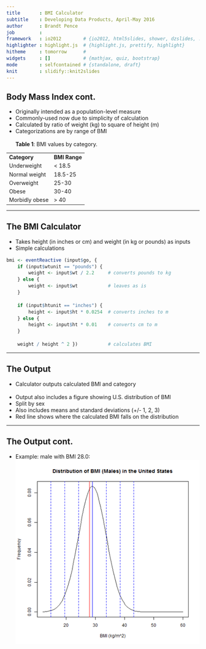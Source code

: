 ```yaml
---
title       : BMI Calculator
subtitle    : Developing Data Products, April-May 2016
author      : Brandt Pence
job         : 
framework   : io2012        # {io2012, html5slides, shower, dzslides, ...}
highlighter : highlight.js  # {highlight.js, prettify, highlight}
hitheme     : tomorrow      # 
widgets     : []            # {mathjax, quiz, bootstrap}
mode        : selfcontained # {standalone, draft}
knit        : slidify::knit2slides
---
```


## Body Mass Index cont.

* Originally intended as a population-level measure
* Commonly-used now due to simplicity of calculation
* Calculated by ratio of weight (kg) to square of height (m)
* Categorizations are by range of BMI<br><br>
<b>Table 1</b>: BMI values by category.
<table>
<tr><td><b>Category</b></td><td><b>BMI Range</b></td></tr>
<tr><td>Underweight</td><td>&lt; 18.5</td></tr>
<tr><td>Normal weight</td><td>18.5-25</td></tr>
<tr><td>Overweight</td><td>25-30</td></tr>
<tr><td>Obese</td><td>30-40</td></tr>
<tr><td>Morbidly obese</td><td>&gt; 40</td></tr>
</table>

---

## The BMI Calculator

* Takes height (in inches or cm) and weight (in kg or pounds) as inputs
* Simple calculations


```r
bmi <- eventReactive (input$go, {
    if (input$wtunit == "pounds") {  
        weight <- input$wt / 2.2     # converts pounds to kg
    } else {
        weight <- input$wt           # leaves as is
    }
    
    if (input$htunit == "inches") {
        height <- input$ht * 0.0254  # converts inches to m
    } else {
        height <- input$ht * 0.01    # converts cm to m
    }
        
    weight / height ^ 2 })           # calculates BMI
```

---

## The Output

* Calculator outputs calculated BMI and category
<br><br>
* Output also includes a figure showing U.S. distribution of BMI
* Split by sex
* Also includes means and standard deviations (+/- 1, 2, 3)
* Red line shows where the calculated BMI falls on the distribution

---

## The Output cont.

* Example: male with BMI 28.0:<br>
![plot of chunk unnamed-chunk-2](assets/fig/unnamed-chunk-2-1.png)

